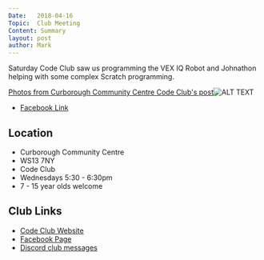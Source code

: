 ```yaml
---
Date:   2018-04-16
Topic:  Club Meeting
Content: Summary
layout: post
author: Mark
---
```

Saturday Code Club saw us programming the VEX IQ Robot and Johnathon helping with some complex Scratch programming.

[Photos from Curborough Community Centre Code Club's post](https://www.facebook.com/1481985248595237/posts/1518809071579521/)![ALT TEXT](https://scontent.fbhx6-1.fna.fbcdn.net/v/t1.6435-9/30739560_1518808328246262_4351405554271256576_n.jpg?stp=dst-jpg_p720x720&_nc_cat=100&ccb=1-7&_nc_sid=730e14&_nc_ohc=6aumL12OTfoAX9sMBGD&_nc_oc=AQmsTNOctVq8bEuikdofybuQVaVdf1iUhuWYVxEqmpJx04LLILtfDYH7yLfx37ZNXVI&_nc_ht=scontent.fbhx6-1.fna&edm=AKK4YLsEAAAA&oh=00_AfCXVKum0jeSUWNXrucJWUcszaqk1xZ_UPnh-x7p-aGn9w&oe=654E2633)

* [Facebook Link](https://www.facebook.com/1481985248595237/posts/1518809071579521/)

## Location

* Curborough Community Centre
* WS13 7NY
* Code Club
* Wednesdays 5:30 - 6:30pm
* 7 - 15 year olds welcome

## Club Links

* [Code Club Website](https://lichfield-code-club.github.io/)
* [Facebook Page](https://www.facebook.com/LichfieldCoders)
* [Discord club messages](https://discord.gg/szz6xGK)
